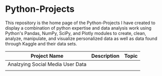 # Python-Projects
This repository is the home page of the Python-Projects I have created to display a combination of python expertise and data analysis work using Python's Pandas, NumPy, SciPy, and Plotly modules to create, clean, analyze, manipulate, and visualize personalized data as well as data found through Kaggle and their data sets.

Project Name  | Description   |  Topic
------------- | ------------- | ------------------
 Analzying Social Media User Data| | 
 |  | 
